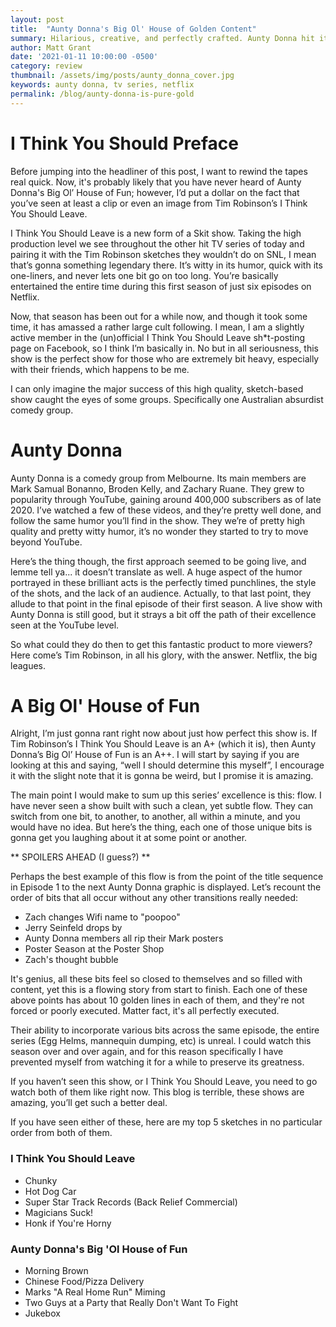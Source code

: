 ```yaml
---
layout: post
title:  "Aunty Donna's Big Ol' House of Golden Content"
summary: Hilarious, creative, and perfectly crafted. Aunty Donna hit it out of the park with this one.
author: Matt Grant
date: '2021-01-11 10:00:00 -0500'
category: review
thumbnail: /assets/img/posts/aunty_donna_cover.jpg
keywords: aunty donna, tv series, netflix
permalink: /blog/aunty-donna-is-pure-gold
---
```


# I Think You Should Preface
Before jumping into the headliner of this post, I want to rewind the tapes real quick. Now, it's probably likely that you have never heard of Aunty Donna's Big Ol’ House of Fun; however, I’d put a dollar on the fact that you’ve seen at least a clip or even an image from Tim Robinson’s I Think You Should Leave.

I Think You Should Leave is a new form of a Skit show. Taking the high production level we see throughout the other hit TV series of today and pairing it with the Tim Robinson sketches they wouldn’t do on SNL, I mean that’s gonna something legendary there. It’s witty in its humor, quick with its one-liners, and never lets one bit go on too long. You’re basically entertained the entire time during this first season of just six episodes on Netflix.

Now, that season has been out for a while now, and though it took some time, it has amassed a rather large cult following. I mean, I am a slightly active member in the (un)official I Think You Should Leave sh*t-posting page on Facebook, so I think I’m basically in. No but in all seriousness, this show is the perfect show for those who are extremely bit heavy, especially with their friends, which happens to be me.

I can only imagine the major success of this high quality, sketch-based show caught the eyes of some groups. Specifically one Australian absurdist comedy group.

# Aunty Donna
Aunty Donna is a comedy group from Melbourne. Its main members are Mark Samual Bonanno, Broden Kelly, and Zachary Ruane. They grew to popularity through YouTube, gaining around 400,000 subscribers as of late 2020. I’ve watched a few of these videos, and they’re pretty well done, and follow the same humor you’ll find in the show. They we’re of pretty high quality and pretty witty humor, it’s no wonder they started to try to move beyond YouTube.

Here’s the thing though, the first approach seemed to be going live, and lemme tell ya... it doesn’t translate as well. A huge aspect of the humor portrayed in these brilliant acts is the perfectly timed punchlines, the style of the shots, and the lack of an audience. Actually, to that last point, they allude to that point in the final episode of their first season. A live show with Aunty Donna is still good, but it strays a bit off the path of their excellence seen at the YouTube level.

So what could they do then to get this fantastic product to more viewers? Here come’s Tim Robinson, in all his glory, with the answer. Netflix, the big leagues.

# A Big Ol' House of Fun
Alright, I’m just gonna rant right now about just how perfect this show is. If Tim Robinson’s I Think You Should Leave is an A+ (which it is), then Aunty Donna’s Big Ol’ House of Fun is an A++. I will start by saying if you are looking at this and saying, “well I should determine this myself”, I encourage it with the slight note that it is gonna be weird, but I promise it is amazing.

The main point I would make to sum up this series’ excellence is this: flow. I have never seen a show built with such a clean, yet subtle flow. They can switch from one bit, to another, to another, all within a minute, and you would have no idea. But here’s the thing, each one of those unique bits is gonna get you laughing about it at some point or another.

** SPOILERS AHEAD (I guess?) **

Perhaps the best example of this flow is from the point of the title sequence in Episode 1 to the next Aunty Donna graphic is displayed. Let’s recount the order of bits that all occur without any other transitions really needed:
- Zach changes Wifi name to "poopoo"
- Jerry Seinfeld drops by
- Aunty Donna members all rip their Mark posters
- Poster Season at the Poster Shop
- Zach's thought bubble

It's genius, all these bits feel so closed to themselves and so filled with content, yet this is a flowing story from start to finish. Each one of these above points has about 10 golden lines in each of them, and they're not forced or poorly executed. Matter fact, it's all perfectly executed.

Their ability to incorporate various bits across the same episode, the entire series (Egg Helms, mannequin dumping, etc) is unreal. I could watch this season over and over again, and for this reason specifically I have prevented myself from watching it for a while to preserve its greatness.

If you haven’t seen this show, or I Think You Should Leave, you need to go watch both of them like right now. This blog is terrible, these shows are amazing, you’ll get such a better deal.

If you have seen either of these, here are my top 5 sketches in no particular order from both of them.
### I Think You Should Leave
- Chunky
- Hot Dog Car
- Super Star Track Records (Back Relief Commercial)
- Magicians Suck!
- Honk if You're Horny

### Aunty Donna's Big 'Ol House of Fun
- Morning Brown
- Chinese Food/Pizza Delivery
- Marks "A Real Home Run" Miming
- Two Guys at a Party that Really Don't Want To Fight
- Jukebox
